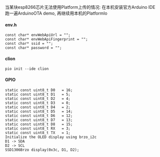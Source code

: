 当某块esp8266芯片无法使用Platform上传的情况: 
在本机安装官方Arduino IDE跑一遍ArduinoOTA demo, 再继续用本机的PlatformIo

#### env.h  

```
const char* envWebApiUrl = "";
const char* envWebApiFingerprint = "";
const char* ssid = "";
const char* password = "";
```

#### clion

```
pio init --ide clion
```



#### GPIO

```
static const uint8_t D0   = 16;
static const uint8_t D1   = 5;
static const uint8_t D2   = 4;
static const uint8_t D3   = 0;
static const uint8_t D4   = 2;
static const uint8_t D5   = 14;
static const uint8_t D6   = 12;
static const uint8_t D7   = 13;
static const uint8_t D8   = 15;
static const uint8_t RX   = 3;
static const uint8_t TX   = 1;
Initialize the OLED display using brzo_i2c
D1 -> SDA
D2 -> SCL
SSD1306Brzo display(0x3c, D1, D2);
```
